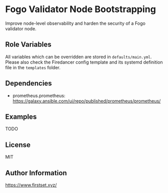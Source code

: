 # Fogo Validator Node Bootstrapping

Improve node-level observability and harden the security of a Fogo validator node.

## Role Variables

All variables which can be overridden are stored in `defaults/main.yml`. Please also check the Firedancer config template and its systemd definition file in the `templates` folder.

## Dependencies

- prometheus.prometheus: <https://galaxy.ansible.com/ui/repo/published/prometheus/prometheus/>

## Examples

TODO

## License

MIT

## Author Information

<https://www.firstset.xyz/>
